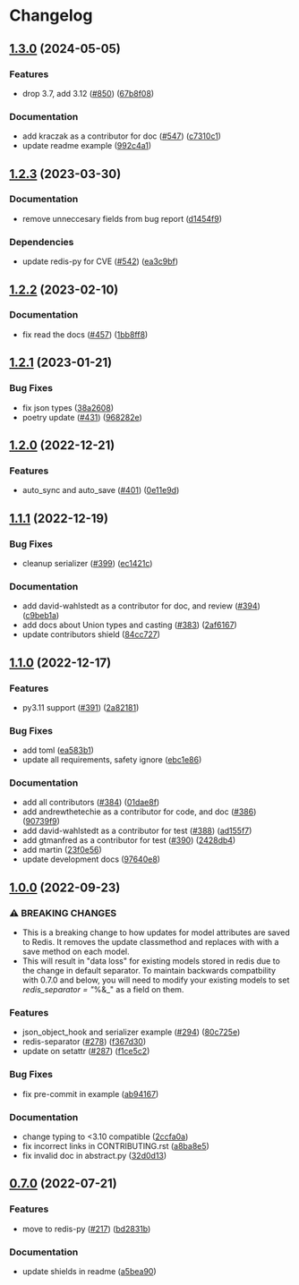 # Changelog

## [1.3.0](https://github.com/andrewthetechie/pydantic-aioredis/compare/v1.2.3...v1.3.0) (2024-05-05)


### Features

* drop 3.7, add 3.12 ([#850](https://github.com/andrewthetechie/pydantic-aioredis/issues/850)) ([67b8f08](https://github.com/andrewthetechie/pydantic-aioredis/commit/67b8f0866f24c2f757ce1d6b94d431b751def97f))


### Documentation

* add kraczak as a contributor for doc ([#547](https://github.com/andrewthetechie/pydantic-aioredis/issues/547)) ([c7310c1](https://github.com/andrewthetechie/pydantic-aioredis/commit/c7310c11c2f7bc9c02d1e5a0dc071eb89fcbf182))
* update readme example ([992c4a1](https://github.com/andrewthetechie/pydantic-aioredis/commit/992c4a12ce83df793c13c9f266a704adb67ab7d4))

## [1.2.3](https://github.com/andrewthetechie/pydantic-aioredis/compare/v1.2.2...v1.2.3) (2023-03-30)


### Documentation

* remove unneccesary fields from bug report ([d1454f9](https://github.com/andrewthetechie/pydantic-aioredis/commit/d1454f91ec394a6f6c0d043ad2511d156808e5df))


### Dependencies

* update redis-py for CVE ([#542](https://github.com/andrewthetechie/pydantic-aioredis/issues/542)) ([ea3c9bf](https://github.com/andrewthetechie/pydantic-aioredis/commit/ea3c9bf177ada446e97f91c55e982c86c4f4b856))

## [1.2.2](https://github.com/andrewthetechie/pydantic-aioredis/compare/v1.2.1...v1.2.2) (2023-02-10)


### Documentation

* fix read the docs ([#457](https://github.com/andrewthetechie/pydantic-aioredis/issues/457)) ([1bb8ff8](https://github.com/andrewthetechie/pydantic-aioredis/commit/1bb8ff8a7f63b0d742a798fc902db8b6fd499561))

## [1.2.1](https://github.com/andrewthetechie/pydantic-aioredis/compare/v1.2.0...v1.2.1) (2023-01-21)


### Bug Fixes

* fix json types ([38a2608](https://github.com/andrewthetechie/pydantic-aioredis/commit/38a26084c65c9f01319318fecc3bfcf43d03474d))
* poetry update ([#431](https://github.com/andrewthetechie/pydantic-aioredis/issues/431)) ([968282e](https://github.com/andrewthetechie/pydantic-aioredis/commit/968282e4c87ac324e2380853508a189d0fcfe39d))

## [1.2.0](https://github.com/andrewthetechie/pydantic-aioredis/compare/v1.1.1...v1.2.0) (2022-12-21)


### Features

* auto_sync and auto_save ([#401](https://github.com/andrewthetechie/pydantic-aioredis/issues/401)) ([0e11e9d](https://github.com/andrewthetechie/pydantic-aioredis/commit/0e11e9dedef38c8d7b6226a143e7a3ae7ad2a340))

## [1.1.1](https://github.com/andrewthetechie/pydantic-aioredis/compare/v1.1.0...v1.1.1) (2022-12-19)


### Bug Fixes

* cleanup serializer ([#399](https://github.com/andrewthetechie/pydantic-aioredis/issues/399)) ([ec1421c](https://github.com/andrewthetechie/pydantic-aioredis/commit/ec1421c55608d87400eeb3e49332c61dddc0c5f6))


### Documentation

* add david-wahlstedt as a contributor for doc, and review ([#394](https://github.com/andrewthetechie/pydantic-aioredis/issues/394)) ([c9beb1a](https://github.com/andrewthetechie/pydantic-aioredis/commit/c9beb1aa85a7c394aceb0ab5cde10f6dfb32bf1a))
* add docs about Union types and casting ([#383](https://github.com/andrewthetechie/pydantic-aioredis/issues/383)) ([2af6167](https://github.com/andrewthetechie/pydantic-aioredis/commit/2af61672e3fb02db60f5faea0a6bf1fd528dcb6a))
* update contributors shield ([84cc727](https://github.com/andrewthetechie/pydantic-aioredis/commit/84cc727763f7757ead8ecaf870885e4dd71636b0))

## [1.1.0](https://github.com/andrewthetechie/pydantic-aioredis/compare/v1.0.0...v1.1.0) (2022-12-17)


### Features

* py3.11 support ([#391](https://github.com/andrewthetechie/pydantic-aioredis/issues/391)) ([2a82181](https://github.com/andrewthetechie/pydantic-aioredis/commit/2a82181ffb29ed7e26c314a0b9d9f0f2f29a6abb))


### Bug Fixes

* add toml ([ea583b1](https://github.com/andrewthetechie/pydantic-aioredis/commit/ea583b152c2aecf31495cc95303ba79ec821e799))
* update all requirements, safety ignore ([ebc1e86](https://github.com/andrewthetechie/pydantic-aioredis/commit/ebc1e863e251c9d8a7976d75335f84b29d1d2b4b))


### Documentation

* add all contributors ([#384](https://github.com/andrewthetechie/pydantic-aioredis/issues/384)) ([01dae8f](https://github.com/andrewthetechie/pydantic-aioredis/commit/01dae8fbfe706bba60e6be429ad040c4d641ecef))
* add andrewthetechie as a contributor for code, and doc ([#386](https://github.com/andrewthetechie/pydantic-aioredis/issues/386)) ([90739f9](https://github.com/andrewthetechie/pydantic-aioredis/commit/90739f9bae9667662175811404b7ecc3d7ca76ec))
* add david-wahlstedt as a contributor for test ([#388](https://github.com/andrewthetechie/pydantic-aioredis/issues/388)) ([ad155f7](https://github.com/andrewthetechie/pydantic-aioredis/commit/ad155f79e303d72a9717021ae89668e51d8f50d6))
* add gtmanfred as a contributor for test ([#390](https://github.com/andrewthetechie/pydantic-aioredis/issues/390)) ([2428db4](https://github.com/andrewthetechie/pydantic-aioredis/commit/2428db486b9fcd2ce654c711f5a7fe5b25f456de))
* add martin ([23f0e56](https://github.com/andrewthetechie/pydantic-aioredis/commit/23f0e560a65bad108b82f6e4f40384ff69156e26))
* update development docs ([97640e8](https://github.com/andrewthetechie/pydantic-aioredis/commit/97640e843f2f201f88e6c3ed580fd5947464e00a))

## [1.0.0](https://github.com/andrewthetechie/pydantic-aioredis/compare/v0.7.0...v1.0.0) (2022-09-23)


### ⚠ BREAKING CHANGES

* This is a breaking change to how updates for model attributes are saved to Redis. It removes the update classmethod and replaces with with a save method on each model.
* This will result in "data loss" for existing models stored in redis due to the change in default separator. To maintain backwards compatbility with 0.7.0 and below, you will need to modify your existing models to set _redis_separator = "_%&_" as a field on them.

### Features

* json_object_hook and serializer example ([#294](https://github.com/andrewthetechie/pydantic-aioredis/issues/294)) ([80c725e](https://github.com/andrewthetechie/pydantic-aioredis/commit/80c725e087b1a09917df1770ebc676139808b2cb))
* redis-separator ([#278](https://github.com/andrewthetechie/pydantic-aioredis/issues/278)) ([f367d30](https://github.com/andrewthetechie/pydantic-aioredis/commit/f367d300751b3a7550b54c31f6a7da58e9296351))
* update on setattr ([#287](https://github.com/andrewthetechie/pydantic-aioredis/issues/287)) ([f1ce5c2](https://github.com/andrewthetechie/pydantic-aioredis/commit/f1ce5c2b1fe292cfe8dd509cac477f617e36c057))


### Bug Fixes

* fix pre-commit in example ([ab94167](https://github.com/andrewthetechie/pydantic-aioredis/commit/ab94167a8ff22b5290f05a4b2eb3ea11a2fb4ab0))


### Documentation

* change typing to <3.10 compatible ([2ccfa0a](https://github.com/andrewthetechie/pydantic-aioredis/commit/2ccfa0a38911e2fce0c6baaa79d3d39a896e2613))
* fix incorrect links in CONTRIBUTING.rst ([a8ba8e5](https://github.com/andrewthetechie/pydantic-aioredis/commit/a8ba8e5626baf18a710577db946d52a6ddaed6fa))
* fix invalid doc in abstract.py ([32d0d13](https://github.com/andrewthetechie/pydantic-aioredis/commit/32d0d137fe87024f45e1875fe349d819a957f3f0))

## [0.7.0](https://github.com/andrewthetechie/pydantic-aioredis/compare/v0.6.0...v0.7.0) (2022-07-21)


### Features

* move to redis-py ([#217](https://github.com/andrewthetechie/pydantic-aioredis/issues/217)) ([bd2831b](https://github.com/andrewthetechie/pydantic-aioredis/commit/bd2831b66b7a4949cbd5f116b508d6cb54361321))


### Documentation

* update shields in readme ([a5bea90](https://github.com/andrewthetechie/pydantic-aioredis/commit/a5bea90df6a68eca2a08d01747d32bc1fdf03648))
